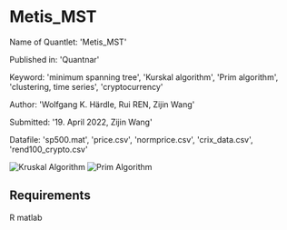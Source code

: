 # Metis_MST

Name of Quantlet: 'Metis_MST'

Published in: 'Quantnar'

Keyword: 'minimum spanning tree', 'Kurskal algorithm', 'Prim algorithm', 'clustering, time series', 'cryptocurrency'

Author: 'Wolfgang K. Härdle, Rui REN, Zijin Wang'

Submitted: '19. April 2022, Zijin Wang'

Datafile: 'sp500.mat', 'price.csv', 'normprice.csv', 'crix_data.csv', 'rend100_crypto.csv'


![Kruskal Algorithm](https://github.com/QuantLet/Metis_MST/blob/main/MST_KruGif/kruskal.gif)
![Prim Algorithm](https://github.com/QuantLet/Metis_MST/blob/main/MST_PriGif/Prim.gif)

Requirements
----
R
matlab
